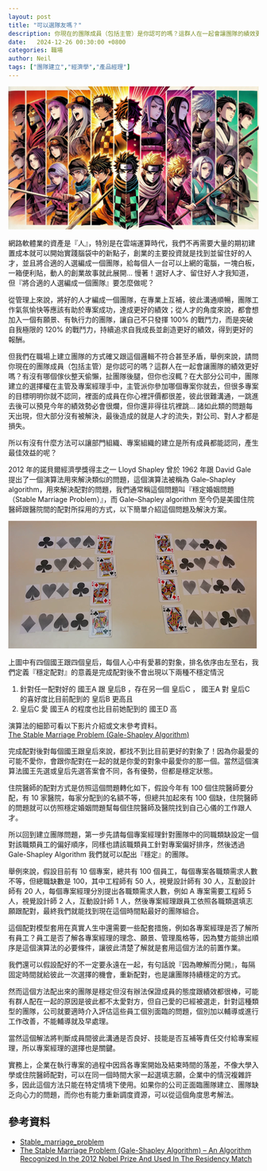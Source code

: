 ```yaml
---
layout: post
title: "可以選隊友嗎？"
description: 你現在的團隊成員（包括主管）是你認可的嗎？這群人在一起會讓團隊的績效更好嗎？有沒有哪個傢伙整天偷懶，扯團隊後腿，但你也沒輒？有什麼方法可以組成最合適的團隊呢？
date:   2024-12-26 00:30:00 +0800
categories: 職場 
author: Neil
tags: ["團隊建立","經濟學","產品經理"]
---
```


![](/assets/images/20241226004831.webp)

網路軟體業的資產是『人』，特別是在雲端運算時代，我們不再需要大量的期初建置成本就可以開始實踐腦袋中的新點子，創業的主要投資就是找到並留住好的人才，並且將合適的人選編成一個團隊，給每個人一台可以上網的電腦，一塊白板，一箱便利貼，動人的創業故事就此展開… 慢著！選好人才、留住好人才我知道，但『將合適的人選編成一個團隊』要怎麼做呢？

從管理上來說，將好的人才編成一個團隊，在專業上互補，彼此溝通順暢，團隊工作氣氛愉快等應該有助於專案成功，達成更好的績效；從人才的角度來說，都會想加入一個有願景、有執行力的團隊，讓自己不只發揮 100% 的戰鬥力，而是突破自我極限的 120% 的戰鬥力，持續追求自我成長並創造更好的績效，得到更好的報酬。  
  
但我們在職場上建立團隊的方式確又跟這個邏輯不符合甚至矛盾，舉例來說，請問你現在的團隊成員（包括主管）是你認可的嗎？這群人在一起會讓團隊的績效更好嗎？有沒有哪個傢伙整天偷懶，扯團隊後腿，但你也沒輒？在大部分公司中，團隊建立的選擇權在主管及專案經理手中，主管派你參加哪個專案你就去，但很多專案的目標明明你就不認同，裡面的成員在你心裡評價都很差，彼此很難溝通，一跳進去後可以預見今年的績效勢必會很爛，但你還非得往坑裡跳… 諸如此類的問題每天出現，但大部分沒有被解決，最後造成的就是人才的流失，對公司、對人才都是損失。  
  
所以有沒有什麼方法可以讓部門組織、專案組織的建立是所有成員都能認同，產生最佳效益的呢？  
  
2012 年的諾貝爾經濟學獎得主之一 Lloyd Shapley 曾於 1962 年跟 David Gale 提出了一個演算法用來解決類似的問題，這個演算法被稱為 Gale–Shapley algorithm，用來解決配對的問題，我們通常稱這個問題叫『穩定婚姻問題（Stable Marriage Problem）』，而 Gale–Shapley algorithm 至今仍是美國住院醫師跟醫院間的配對所採用的方式，以下簡單介紹這個問題及解決方案。

![](/assets/images/20241226004920.png)

上圖中有四個國王跟四個皇后，每個人心中有愛慕的對象，排名依序由左至右，我們定義『穩定配對』的意義是完成配對後不會出現以下兩種不穩定情況  

1. 針對任一配對好的 國王A 跟 皇后B ，存在另一個 皇后C ， 國王A 對 皇后C 的喜好度比目前配到的 皇后B 更高且
2. 皇后C 愛 國王A 的程度也比目前她配到的 國王D 高

演算法的細節可看以下影片介紹或文末參考資料。  
[The Stable Marriage Problem (Gale-Shapley Algorithm)](https://www.youtube.com/watch?v=TpTRz0AmomU&t=259s)  
  
完成配對後對每個國王跟皇后來說，都找不到比目前更好的對象了！因為你最愛的可能不愛你，會跟你配對在一起的就是你愛的對象中最愛你的那一個。當然這個演算法國王先選或皇后先選答案會不同，各有優勢，但都是穩定狀態。  
  
住院醫師的配對方式是仿照這個問題轉化如下，假設今年有 100 個住院醫師要分配，有 10 家醫院，每家分配到的名額不等，但總共加起來有 100 個缺，住院醫師的問題就可以仿照穩定婚姻問題幫每個住院醫師及醫院找到自己心儀的工作跟人才。  
  
所以回到建立團隊問題，第一步先請每個專案經理針對團隊中的同職類缺設定一個對該職類員工的偏好順序，同樣也請該職類員工針對專案偏好排序，然後透過 Gale-Shapley Algorithm 我們就可以配出『穩定』的團隊。  
  
舉例來說，假設目前有 10 個專案，總共有 100 個員工，每個專案各職類需求人數不等，但總職缺數是 100，其中工程師有 50 人，視覺設計師有 30 人，互動設計師有 20 人，每個專案經理分別提出各職類需求人數，例如 A 專案需要工程師 5 人，視覺設計師 2 人，互動設計師 1 人，然後專案經理跟員工依照各職類選填志願跟配對，最終我們就能找到現在這個時間點最好的團隊組合。  
  
這個配對模型套用在真實人生中還需要一些配套措施，例如各專案經理是否了解所有員工？員工是否了解各專案經理的理念、願景、管理風格等，因為雙方能排出順序是這個演算法的必要條件，讓彼此清楚了解就是套用這個方法的前置作業。  
  
我們還可以假設配好的不一定要永遠在一起，有句話說『因為瞭解而分開』，每隔固定時間就給彼此一次選擇的機會，重新配對，也是讓團隊持續穩定的方式。  
  
然而這個方法配出來的團隊是穩定但沒有辦法保證成員的態度跟績效都很棒，可能有群人配在一起的原因是彼此都不太愛對方，但自己愛的已經被選走，針對這種類型的團隊，公司就要適時介入評估這些員工個別面臨的問題，個別加以輔導或進行工作改善，不能輔導就及早處理。  
  
當然這個解法將判斷成員間彼此溝通是否良好、技能是否互補等責任交付給專案經理，所以專案經理的選擇也是關鍵。  

實務上，企業在執行專案的過程中因爲各專案開始及結束時間的落差，不像大學入學或住院醫師配對，可以在同一個時間大家一起選填志願，企業中的情況複雜許多，因此這個方法只能在特定情境下使用。如果你的公司正面臨團隊建立、團隊缺乏向心力的問題，而你也有能力重新調度資源，可以從這個角度思考解法。

## 參考資料 

- [Stable_marriage_problem](https://en.wikipedia.org/wiki/Stable_marriage_problem)
- [The Stable Marriage Problem (Gale-Shapley Algorithm) – An Algorithm Recognized In the 2012 Nobel Prize And Used In The Residency Match](http://mindyourdecisions.com/blog/2015/03/03/the-stable-marriage-problem-gale-shapley-algorithm-an-algorithm-recognized-in-the-2012-nobel-prize-and-used-in-the-residency-match/#.VZQUEnr3_Gc)

